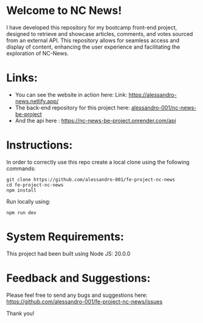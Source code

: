 # Welcome to NC News!
I have developed this repository for my bootcamp front-end project, designed to retrieve and showcase articles, comments, and votes sourced from an external API. This repository allows for seamless access and display of content, enhancing the user experience and facilitating the exploration of NC-News.



# Links:
* You can see the website in action here: Link: https://alessandro-news.netlify.app/
* The back-end repository for this project here: [alessandro-001/nc-news-be-project](https://github.com/alessandro-001/nc-news-be-project) 
* And the api here : https://nc-news-be-project.onrender.com/api



# Instructions:
In order to correctly use this repo create a local clone using the following commands:

```console
git clone https://github.com/alessandro-001/fe-project-nc-news
cd fe-project-nc-news
npm install
```
Run locally using:
```console
npm run dev
```


# System Requirements:
This project had been built using Node JS: 20.0.0



# Feedback and Suggestions:
Please feel free to send any bugs and suggestions here: https://github.com/alessandro-001/fe-project-nc-news/issues

Thank you!
